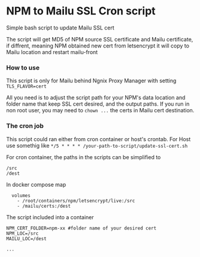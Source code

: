 # NPM to Mailu SSL Cron script
Simple bash script to update Mailu SSL cert 

The script will get MD5 of NPM source SSL certificate and Mailu certificate, if diffrent, meaning NPM obtained new cert from letsencrypt it will copy to Mailu location and restart mailu-front 

### How to use

This script is only for Mailu behind Ngnix Proxy Manager with setting `TLS_FLAVOR=cert`

All you need is to adjust the script path for your NPM's data location and folder name that keep SSL cert desired, and the output paths.
If you run in non root user, you may need to `chown ...` the certs in Mailu cert destination.

### The cron job

This script could ran either from cron container or host's crontab. For Host use somethig like 
`*/5 * * * * /your-path-to-script/update-ssl-cert.sh`

For cron container, the paths in the scripts can be simplified to 
```
/src
/dest
```

In docker compose map 
```
  volumes
    - /root/containers/npm/letsencrypt/live:/src
    - /mailu/certs:/dest
```

The script included into a container
```
NPM_CERT_FOLDER=npm-xx #folder name of your desired cert
NPM_LOC=/src
MAILU_LOC=/dest

...
```